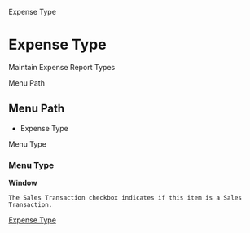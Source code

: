 
Expense Type
# Expense Type


Maintain Expense Report Types

Menu Path
## Menu Path



- Expense Type

Menu Type
### Menu Type

**Window**

```
The Sales Transaction checkbox indicates if this item is a Sales Transaction.
```

[Expense Type](../../functional-guide/window/window-expense-type.md)